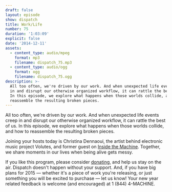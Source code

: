 ```yaml
---
draft: false
layout: episode
show: dispatch
title: Work/Life
number: 75
duration: '1:03:09'
explicit: false
date: '2014-12-11'
assets:
  - content_type: audio/mpeg
    format: mp3
    filename: dispatch_75.mp3
  - content_type: audio/ogg
    format: ogg
    filename: dispatch_75.ogg
description: >-
  All too often, we're driven by our work. And when unexpected life events creep
  in and disrupt our otherwise organized workflow, it can rattle the best of us.
  In this episode, we explore what happens when those worlds collide, and how to
  reassemble the resulting broken pieces.
---
```

All too often, we're driven by our work. And when unexpected life events creep in and disrupt our otherwise organized workflow, it can rattle the best of us. In this episode, we explore what happens when those worlds collide, and how to reassemble the resulting broken pieces.

Joining your hosts today is Christina Dennaoui, the artist behind electronic music project Volutes, and former guest on [Inside the Machine](http://nicholaswyoung.com/programs/inside-the-machine/40). Together, we share moments in our lives when being alive gets messy.

If you like this program, please consider [donating](http://nicholaswyoung.com/donate), and help us stay on the air. Dispatch doesn't happen without your support. And, if you have big plans for 2015 &mdash; whether it's a piece of work you're releasing, or just something you will be excited to purchase &mdash; let us know! Your new year related feedback is welcome (and encouraged) at 1 (844) 4-MACHINE.